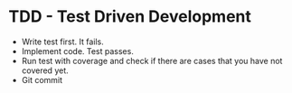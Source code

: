 # TDD - Test Driven Development

* Write test first. It fails.
* Implement code. Test passes.
* Run test with coverage and check if there are cases that you have not covered yet.
* Git commit


